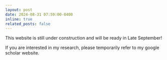 ```yaml
---
layout: post
date: 2024-08-31 07:59:00-0400
inline: true
related_posts: false
---
```


This website is still under construction and will be ready in Late September! 

If you are interested in my research, please temporarily refer to my google scholar website.
